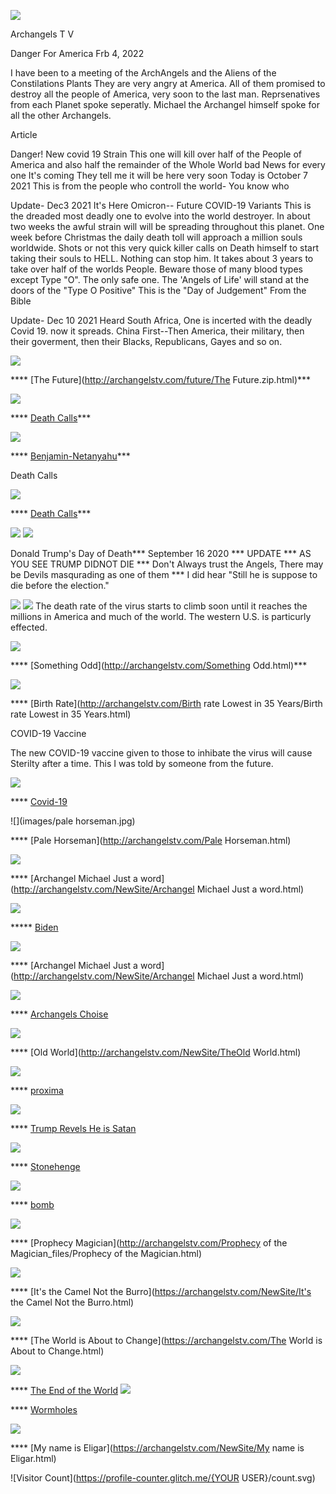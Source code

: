 
![](images/logo_main.png)


Archangels  T V

Danger For America    Frb 4, 2022

I have been to a meeting of the ArchAngels and the Aliens of the Constilations Plants
They are very angry at America.
All of them promised to destroy all the people of America, very soon to the last man.
Reprsenatives from each Planet spoke seperatly.
Michael the Archangel himself spoke for all the other Archangels.

Article

Danger! New covid 19 Strain
This one will kill over half of the People of America and also half the remainder of the Whole World
bad News for every one
It's coming
They tell me it will be here very soon
Today is October  7 2021
This is from the people who controll the world- You know who

Update- Dec3 2021 It's Here
Omicron-- Future COVID-19 Variants
This is the dreaded most deadly one to evolve into the world destroyer. In about two weeks the awful strain will will be spreading throughout this planet. One week before Christmas the daily death toll will approach a million souls worldwide.
Shots or not this very quick killer calls on Death himself to start taking their souls to HELL. Nothing can stop him. It takes about 3 years to take over half of the worlds People. Beware those of many blood types except Type "O". The only safe one.
The 'Angels of Life' will stand at the doors of the "Type O Positive"
This is the "Day of Judgement" From the Bible

Update- Dec 10 2021     Heard
    South Africa, One is incerted with the deadly Covid 19. now it spreads. 
    China First--Then America, their military, then their goverment, then their Blacks, Republicans, Gayes and so on.

![](future/future1.jpg) 

**** [The Future](http://archangelstv.com/future/The Future.zip.html)***

![](images/deathhood1.jpg) 

**** [Death Calls](http://archangelstv.com/NewSite/peopleofearth.html)***


![](images/netanyahu-head.jpg)

**** [Benjamin-Netanyahu](http://archangelstv.com/NewSite/Benjamin-Netanyahu100.html)***

Death Calls

![](images/deathhood1.jpg) 

**** [Death Calls](http://archangelstv.com/NewSite/DeathCalls(1).html)***


![](images/trumpp.jpg) ![](images/trumppp1.jpg)

Donald Trump's Day of Death*** September 16 2020 *** UPDATE ***
AS YOU SEE TRUMP DIDNOT DIE *** Don't Always trust the Angels, 
There may be Devils masqurading as one of them *** I did hear
"Still he is suppose to die before the election."

![](images/western.jpg)  ![](images/west2.jpg)
The death rate of the virus starts to climb soon until it reaches the millions in America and much of the world.
The western U.S. is particurly effected. 




![](images/yosemity.jpg)

**** [Something Odd](http://archangelstv.com/Something Odd.html)***


![](images/muertos-child.jpg)

**** [Birth Rate](http://archangelstv.com/Birth rate Lowest in 35 Years/Birth rate Lowest in 35 Years.html)

COVID-19 Vaccine

The new COVID-19 vaccine given to those to inhibate the virus will cause Sterilty after a time. This I was told by someone from the future.

![](images/lion9.jpg)

**** [Covid-19](http://archangelstv.com/Covid-19/Covie-19.html)

![](images/pale horseman.jpg)

**** [Pale Horseman](http://archangelstv.com/Pale Horseman.html)


![](images/stmich.jpg)

**** [Archangel Michael Just a word](http://archangelstv.com/NewSite/Archangel Michael Just a word.html)

![](images/biden5.jpg)

***** [Biden](http://archangelstv.com/NewSite/Biden.html)

![](images/hourglass2.jpg)

**** [Archangel Michael Just a word](http://archangelstv.com/NewSite/Archangel Michael Just a word.html)

![](images/warren1.jpg)

**** [Archangels Choise](http://archangelstv.com/NewSite/Warren4.html)

![](images/user3_bg.png)

**** [Old World](http://archangelstv.com/NewSite/TheOld World.html)

![](images/proxmi.jpg)

**** [proxima](http://archangelstv.com/NewSite/Proxima.html)

![](images/image001.jpg)

**** [Trump Revels He is Satan](http://archangelstv.com/Satan/Satan.html)

![](images/stone11.jpg)

**** [Stonehenge](http://archangelstv.com/NewSite/Stoneheng/index.html)

![](images/Belicamp4.jpg)    

**** [bomb](http://archangelstv.com/NewSite/bomb/bomb.html)

![](images/belicamp.jpg)

**** [Prophecy Magician](http://archangelstv.com/Prophecy of the Magician_files/Prophecy of the Magician.html)

![](images/camel1.jpg)

**** [It's the Camel Not the Burro](https://archangelstv.com/NewSite/It's the Camel Not the Burro.html)

![](images/user3_bg.png)

**** [The World is About to Change](https://archangelstv.com/The World is About to Change.html)

![](images/end6.jpg)

**** [The End of the World](https://archangelstv.com/ANewSiteFile/TheEndoftheWorld/index.html)
![](images/What-is-a-Wormhole.jpg)
  
**** [Wormholes](http://archangelstv.com/NewSite/Wormholes/index.html)

![](images/8.jpg)

**** [My name is Eligar](https://archangelstv.com/NewSite/My name is Eligar.html)

![Visitor Count](https://profile-counter.glitch.me/{YOUR USER}/count.svg)

